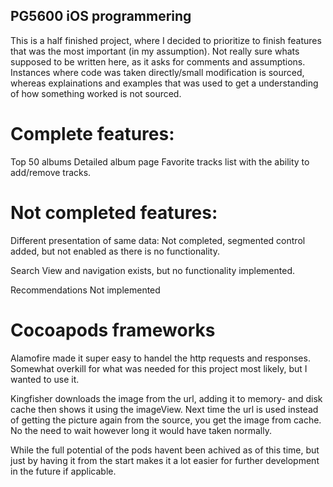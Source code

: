 ## PG5600 iOS programmering

This is a half finished project, where I decided to prioritize to finish features that was the most important (in my assumption). Not really sure whats supposed to be written here, as it asks for comments and assumptions. Instances where code was taken directly/small modification is sourced, whereas explainations and examples that was used to get a understanding of how something worked is not sourced.

# Complete features:
Top 50 albums
Detailed album page
Favorite tracks list with the ability to add/remove tracks.

# Not completed features:
Different presentation of same data:
Not completed, segmented control added, but not enabled as there is no functionality.

Search
View and navigation exists, but no functionality implemented.

Recommendations
Not implemented

# Cocoapods frameworks

Alamofire made it super easy to handel the http requests and responses. Somewhat overkill for what was needed for this project most likely, but I wanted to use it. 

Kingfisher downloads the image from the url, adding it to memory- and disk cache then shows it using the imageView. Next time the url is used instead of getting the picture again from the source, you get the image from cache. No the need to wait however long it would have taken normally.

While the full potential of the pods havent been achived as of this time, but just by having it from the start makes it a lot easier for further development in the future if applicable.
